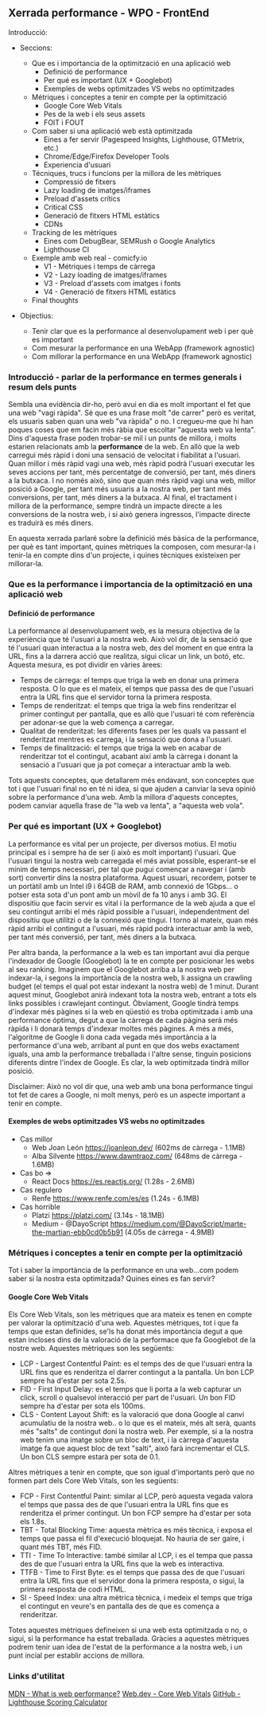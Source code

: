 ## Xerrada performance - WPO - FrontEnd

Introducció:

- Seccions:
  - Que es i importancia de la optimització en una aplicació web
    - Definició de performance
    - Per qué es important (UX + Googlebot)
    - Exemples de webs optimitzades VS webs no optimitzades
  - Métriques i conceptes a tenir en compte per la optimització
    - Google Core Web Vitals
    - Pes de la web i els seus assets
    - FOIT i FOUT
  - Com saber si una aplicació web està optimitzada
    - Eines a fer servir (Pagespeed Insights, Lighthouse, GTMetrix, etc.)
    - Chrome/Edge/Firefox Developer Tools
    - Experiencia d'usuari
  - Técniques, trucs i funcions per la millora de les mètriques
    - Compressió de fitxers
    - Lazy loading de imatges/iframes
    - Preload d'assets crítics
    - Critical CSS
    - Generació de fitxers HTML estàtics
    - CDNs
  - Tracking de les mètriques
    - Eines com DebugBear, SEMRush o Google Analytics
    - Lighthouse CI
  - Exemple amb web real - comicfy.io
    - V1 - Métriques i temps de càrrega
    - V2 - Lazy loading de imatges/iframes
    - V3 - Preload d'assets com imatges i fonts
    - V4 - Generació de fitxers HTML estàtics
  - Final thoughts

- Objectius:
  - Tenir clar que es la performance al desenvolupament web i per què es important
  - Com mesurar la performance en una WebApp (framework agnostic)
  - Com millorar la performance en una WebApp (framework agnostic)


### Introducció - parlar de la performance en termes generals i resum dels punts

Sembla una evidència dir-ho, però avui en dia es molt important el fet que una web "vagi ràpida". Sé que es una frase molt "de carrer" però es veritat, els usuaris saben quan una web "va ràpida" o no. I cregueu-me que hi han poques coses que em facin més ràbia que escoltar "aquesta web va lenta". Dins d'aquesta frase poden trobar-se mil i un punts de millora, i molts estarien relacionats amb la **performance** de la web. En allò que la web carregui més ràpid i doni una sensació de velocitat i fiabilitat a l'usuari. Quan millor i més ràpid vagi una web, més ràpid podrà l'usuari executar les seves accions per tant, més percentatge de conversió, per tant, més diners a la butxaca. I no només això, sino que quan més ràpid vagi una web, millor posició a Google, per tant més usuaris a la nostra web, per tant més conversions, per tant, més diners a la butxaca. Al final, el tractament i millora de la performance, sempre tindrà un impacte directe a les conversions de la nostra web, i si això genera ingressos, l'impacte directe es traduirà es més diners.

En aquesta xerrada parlaré sobre la definició més bàsica de la performance, per què es tant important, quines mètriques la composen, com mesurar-la i tenir-la en compte dins d'un projecte, i quines tècniques existeixen per millorar-la.

### Que es la performance i importancia de la optimització en una aplicació web

#### Definició de performance

La performance al desenvolupament web, es la mesura objectiva de la experiència que té l'usuari a la nostra web. Això vol dir, de la sensació que té l'usuari quan interactua a la nostra web, des del moment en que entra la URL, fins a la darrera acció que realitza, sigui clicar un link, un botó, etc. Aquesta mesura, es pot dividir en vàries àrees:

* Temps de càrrega: el temps que triga la web en donar una primera resposta. O lo que es el mateix, el temps que passa des de que l'usuari entra la URL fins que el servidor torna la primera resposta.
* Temps de renderitzat: el temps que triga la web fins renderitzar el primer contingut per pantalla, que es allò que l'usuari té com referència per adonar-se que la web comença a carregar.
* Qualitat de renderitzat: les diferents fases per les quals va passant el renderitzat mentres es carrega, i la sensació que dona a l'usuari.
* Temps de finalització: el temps que triga la web en acabar de renderitzar tot el contingut, acabant així amb la càrrega i donant la sensació a l'usuari que ja pot começar a interactuar amb la web.

Tots aquests conceptes, que detallarem més endavant, son conceptes que tot i que l'usuari final no en té ni idea, si que ajuden a canviar la seva opinió sobre la performance d'una web. Amb la millora d'aquests conceptes, podem canviar aquella frase de "la web va lenta", a "aquesta web vola".

### Per qué es important (UX + Googlebot)

La performance es vital per un projecte, per diversos motius. El motiu principal es i sempre ha de ser (i això es molt important) l'usuari. Que l'usuari tingui la nostra web carregada el més aviat possible, esperant-se el mínim de temps necessari, per tal que pugui començar a navegar i (amb sort) convertir dins la nostra plataforma. Aquest usuari, recordem, potser te un portàtil amb un Intel i9 i 64GB de RAM, amb connexió de 1Gbps... o potser esta sota d'un pont amb un mòvil de fa 10 anys i amb 3G. El dispositiu que facin servir es vital i la performance de la web ajuda a que el seu contingut arribi el més ràpid possible a l'usuari, independentment del dispositiu que utilitzi o de la connexió que tingui. I torno al mateix, quan més ràpid arribi el contingut a l'usuari, més ràpid podrà interactuar amb la web, per tant més conversió, per tant, més diners a la butxaca.

Per altra banda, la performance a la web es tan important avui dia perque l'indexador de Google (Googlebot) la te en compte per posicionar les webs al seu ranking. Imaginem que el Googlebot arriba a la nostra web per indexar-la, i segons la importància de la nostra web, li assigna un crawling budget (el temps el qual pot estar indexant la nostra web) de 1 minut. Durant aquest minut, Googlebot anirà indexant tota la nostra web, entrant a tots els links possibles i crawlejant contingut. Òbviament, Google tindrà temps d'indexar més pàgines si la web en qüestió es troba optimitzada i amb una performance óptima, degut a que la càrrega de cada pàgina serà més ràpida i li donarà temps d'indexar moltes més pàgines. A més a més, l'algoritme de Google li dona cada vegada més importància a la performance d'una web, arribant al punt en que dos webs exactament iguals, una amb la performance treballada i l'altre sense, tinguin posicions diferents dintre l'index de Google. Es clar, la web optimitzada tindrà millor posició. 

Disclaimer: Això no vol dir que, una web amb una bona performance tingui tot fet de cares a Google, ni molt menys, però es un aspecte important a tenir en compte.

#### Exemples de webs optimitzades VS webs no optimitzades

* Cas millor
    * Web Joan León https://joanleon.dev/ (602ms de càrrega - 1.1MB)
    * Alba Silvente https://www.dawntraoz.com/ (648ms de càrrega - 1.6MB)
* Cas bo =>
    * React Docs https://es.reactjs.org/ (1.28s - 2.6MB)
* Cas regulero
    * Renfe https://www.renfe.com/es/es (1.24s - 6.1MB)
* Cas horrible
    * Platzi https://platzi.com/ (3.14s - 18.1MB)
    * Medium - @DayoScript https://medium.com/@DayoScript/marte-the-martian-ebb0cd0b5b91 (4.05s de càrrega - 4.9MB)


### Métriques i conceptes a tenir en compte per la optimització

Tot i saber la importància de la performance en una web...com podem saber si la nostra esta optimitzada? Quines eines es fan servir?

#### Google Core Web Vitals

Els Core Web Vitals, son les mètriques que ara mateix es tenen en compte per valorar la optimització d'una web. Aquestes mètriques, tot i que fa temps que estan definides, se'ls ha donat més importància degut a que estan incloses dins de la valoració de la performace que fa Googlebot de la nostre web. Aquestes mètriques son les següents:

* LCP - Largest Contentful Paint: es el temps des de que l'usuari entra la URL fins que es renderitza el darrer contingut a la pantalla. Un bon LCP sempre ha d'estar per sota 2.5s.
* FID - First Input Delay: es el temps que li porta a la web capturar un click, scroll o qualsevol interacció per part de l'usuari. Un bon FID sempre ha d'estar per sota els 100ms.
* CLS - Content Layout Shift: es la valoració que dona Google al canvi acumulatiu de la nostra web.. o lo que es el mateix, més alt serà, quants més "salts" de contingut doni la nostra web. Per exemple, si a la nostra web tenim una imatge sobre un bloc de text, i la càrrega d'aquesta imatge fa que aquest bloc de text "salti", això farà incrementar el CLS. Un bon CLS sempre estarà per sota de 0.1.

Altres mètriques a tenir en compte, que son igual d'importants però que no formen part dels Core Web Vitals, son les següents:

* FCP - First Contentful Paint: similar al LCP, però aquesta vegada valora el temps que passa des de que l'usuari entra la URL fins que es renderitza el primer contingut. Un bon FCP sempre ha d'estar per sota els 1.8s.
* TBT - Total Blocking Time: aquesta mètrica es més tècnica, i exposa el temps que passa el fil d'execució bloquejat. No hauria de ser gaire, i quant més TBT, més FID.
* TTI - Time To Interactive: també similar al LCP, i es el tempa que passa des de que l'usuari entra la URL fins que la web es interactiva.
* TTFB - Time to First Byte: es el temps que passa des de que l'usuari entra la URL fins que el servidor dona la primera resposta, o sigui, la primera resposta de codi HTML.
* SI - Speed Index: una altra mètrica tècnica, i medeix el temps que triga el contingut en veure's en pantalla des de que es comença a renderitzar.

Totes aquestes mètriques defineixen si una web esta optimitzada o no, o sigui, si la performance ha estat treballada. Gràcies a aquestes mètriques podrem tenir uan idea de l'estat de la performance a la nostra web, i un punt incial per establir accions de millora.
### Links d'utilitat

[MDN - What is web performance?](https://developer.mozilla.org/en-US/docs/Learn/Performance/What_is_web_performance)
[Web.dev - Core Web Vitals](https://web.dev/i18n/es/vitals/)
[GitHub - Lighthouse Scoring Calculator](https://googlechrome.github.io/lighthouse/scorecalc/)